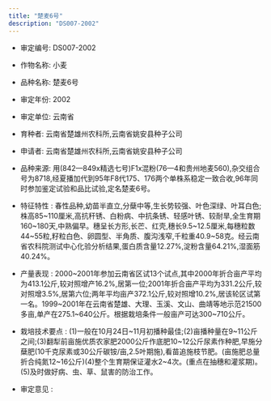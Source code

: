 ```yaml
---
title: "楚麦6号"
description: "DS007-2002"
---
```

* 审定编号:  DS007-2002

*  作物名称:  小麦

*  品种名称:  楚麦6号

*  审定年份:  2002

*  审定单位:  云南省

* 育种者:  云南省楚雄州农科所,云南省姚安县种子公司

*  申请者:  云南省楚雄州农科所,云南省姚安县种子公司

*  品种来源:  用(842—849x精选七号)F1x混粉(76—4和贵州地麦560),杂交组合号为8718,经夏播加代到95年F8代175、176两个单株系稳定一致合收,96年同时参加鉴定试验和品比试验,定名楚麦6号。

*  特征特性 : 
春性品种,幼苗半直立,分蘖中等,生长势较强、叶色深绿、叶耳白色;株高85~110厘米,高抗秆锈、白粉病、中抗条锈、轻感叶锈、较耐旱,全生育期160~180天,中熟偏早。穗呈长方形,长芒、红壳,穗长9.5~12.5厘米,每穗粒数44~55粒,籽粒白色、卵圆型、半角质、腹沟浅窄,千粒重40.9~58克。经云南省农科院测试中心化验分析结果,蛋白质含量12.27%,淀粉含量64.21%,湿面筋40.24%。
 
*  产量表现 : 
2000~2001年参加云南省区试13个试点,其中2000年折合亩产平均为413.1公斤,较对照增产16.2%,居第一位;2001年折合亩产平均为331.2公斤,较对照增3.5%,居第六位;两年平均亩产372.1公斤,较对照增10.2%,居该轮区试第一名。1999~2001年在云南省楚雄、大理、玉溪、文山、曲靖等地示范21500多亩,单产在275.1~640公斤。根据栽培条件一般亩产可达300~710公斤。

*  栽培技术要点 : 
(1)一般在10月24日~11月初播种最佳;(2)亩播种量在9~11公斤之间;(3)翻犁前亩施优质农家肥2000公斤作底肥10~12公斤尿素作种肥,早施分蘖肥(10千克尿素或30公斤碳铵/亩,2.5叶期施),看苗追施枝节肥。(亩施肥总量折合纯氮12~16公斤)(4)整个生育期保证灌水2~4次。(重点在抽穗和灌浆期)。(5)及时做好病、虫、草、鼠害的防治工作。

*  审定意见 : 

